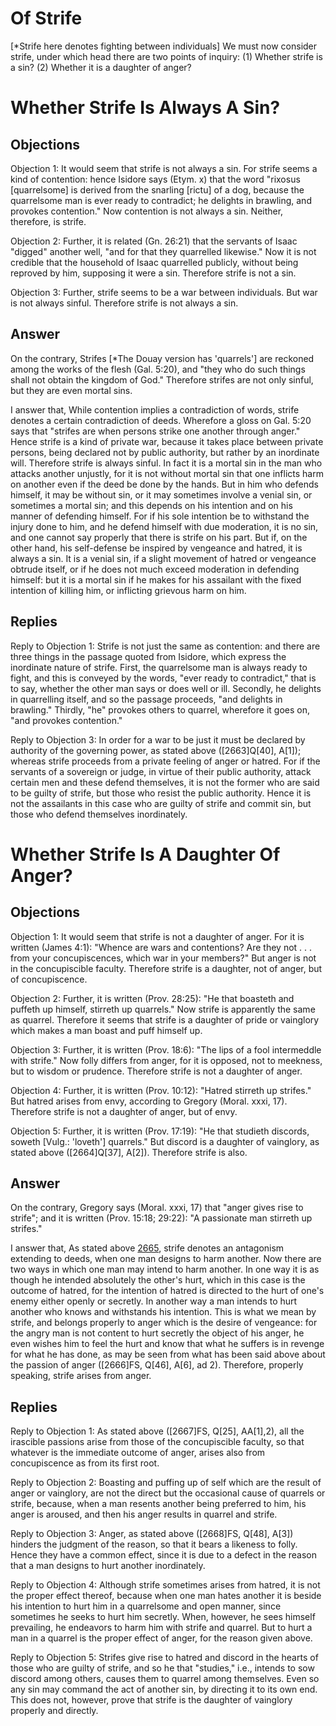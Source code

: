 # Of Strife

[*Strife here denotes fighting between individuals]  We must now consider strife, under which head there are two points of inquiry:
(1) Whether strife is a sin?
(2) Whether it is a daughter of anger?
# Whether Strife Is Always A Sin?

## Objections

Objection 1: It would seem that strife is not always a sin. For strife seems a kind of contention: hence Isidore says (Etym. x) that the word "rixosus [quarrelsome] is derived from the snarling [rictu] of a dog, because the quarrelsome man is ever ready to contradict; he delights in brawling, and provokes contention." Now contention is not always a sin. Neither, therefore, is strife.

Objection 2: Further, it is related (Gn. 26:21) that the servants of Isaac "digged" another well, "and for that they quarrelled likewise." Now it is not credible that the household of Isaac quarrelled publicly, without being reproved by him, supposing it were a sin. Therefore strife is not a sin.

Objection 3: Further, strife seems to be a war between individuals. But war is not always sinful. Therefore strife is not always a sin.

## Answer

On the contrary, Strifes [*The Douay version has 'quarrels'] are reckoned among the works of the flesh (Gal. 5:20), and "they who do such things shall not obtain the kingdom of God." Therefore strifes are not only sinful, but they are even mortal sins.

I answer that, While contention implies a contradiction of words, strife denotes a certain contradiction of deeds. Wherefore a gloss on Gal. 5:20 says that "strifes are when persons strike one another through anger." Hence strife is a kind of private war, because it takes place between private persons, being declared not by public authority, but rather by an inordinate will. Therefore strife is always sinful. In fact it is a mortal sin in the man who attacks another unjustly, for it is not without mortal sin that one inflicts harm on another even if the deed be done by the hands. But in him who defends himself, it may be without sin, or it may sometimes involve a venial sin, or sometimes a mortal sin; and this depends on his intention and on his manner of defending himself. For if his sole intention be to withstand the injury done to him, and he defend himself with due moderation, it is no sin, and one cannot say properly that there is strife on his part. But if, on the other hand, his self-defense be inspired by vengeance and hatred, it is always a sin. It is a venial sin, if a slight movement of hatred or vengeance obtrude itself, or if he does not much exceed moderation in defending himself: but it is a mortal sin if he makes for his assailant with the fixed intention of killing him, or inflicting grievous harm on him.

## Replies

Reply to Objection 1: Strife is not just the same as contention: and there are three things in the passage quoted from Isidore, which express the inordinate nature of strife. First, the quarrelsome man is always ready to fight, and this is conveyed by the words, "ever ready to contradict," that is to say, whether the other man says or does well or ill. Secondly, he delights in quarrelling itself, and so the passage proceeds, "and delights in brawling." Thirdly, "he" provokes others to quarrel, wherefore it goes on, "and provokes contention."

Reply to Objection 3: In order for a war to be just it must be declared by authority of the governing power, as stated above ([2663]Q[40], A[1]); whereas strife proceeds from a private feeling of anger or hatred. For if the servants of a sovereign or judge, in virtue of their public authority, attack certain men and these defend themselves, it is not the former who are said to be guilty of strife, but those who resist the public authority. Hence it is not the assailants in this case who are guilty of strife and commit sin, but those who defend themselves inordinately.
# Whether Strife Is A Daughter Of Anger?

## Objections

Objection 1: It would seem that strife is not a daughter of anger. For it is written (James 4:1): "Whence are wars and contentions? Are they not . . . from your concupiscences, which war in your members?" But anger is not in the concupiscible faculty. Therefore strife is a daughter, not of anger, but of concupiscence.

Objection 2: Further, it is written (Prov. 28:25): "He that boasteth and puffeth up himself, stirreth up quarrels." Now strife is apparently the same as quarrel. Therefore it seems that strife is a daughter of pride or vainglory which makes a man boast and puff himself up.

Objection 3: Further, it is written (Prov. 18:6): "The lips of a fool intermeddle with strife." Now folly differs from anger, for it is opposed, not to meekness, but to wisdom or prudence. Therefore strife is not a daughter of anger.

Objection 4: Further, it is written (Prov. 10:12): "Hatred stirreth up strifes." But hatred arises from envy, according to Gregory (Moral. xxxi, 17). Therefore strife is not a daughter of anger, but of envy.

Objection 5: Further, it is written (Prov. 17:19): "He that studieth discords, soweth [Vulg.: 'loveth'] quarrels." But discord is a daughter of vainglory, as stated above ([2664]Q[37], A[2]). Therefore strife is also.

## Answer

On the contrary, Gregory says (Moral. xxxi, 17) that "anger gives rise to strife"; and it is written (Prov. 15:18; 29:22): "A passionate man stirreth up strifes."

I answer that, As stated above [2665](A[1]), strife denotes an antagonism extending to deeds, when one man designs to harm another. Now there are two ways in which one man may intend to harm another. In one way it is as though he intended absolutely the other's hurt, which in this case is the outcome of hatred, for the intention of hatred is directed to the hurt of one's enemy either openly or secretly. In another way a man intends to hurt another who knows and withstands his intention. This is what we mean by strife, and belongs properly to anger which is the desire of vengeance: for the angry man is not content to hurt secretly the object of his anger, he even wishes him to feel the hurt and know that what he suffers is in revenge for what he has done, as may be seen from what has been said above about the passion of anger ([2666]FS, Q[46], A[6], ad 2). Therefore, properly speaking, strife arises from anger.

## Replies

Reply to Objection 1: As stated above ([2667]FS, Q[25], AA[1],2), all the irascible passions arise from those of the concupiscible faculty, so that whatever is the immediate outcome of anger, arises also from concupiscence as from its first root.

Reply to Objection 2: Boasting and puffing up of self which are the result of anger or vainglory, are not the direct but the occasional cause of quarrels or strife, because, when a man resents another being preferred to him, his anger is aroused, and then his anger results in quarrel and strife.

Reply to Objection 3: Anger, as stated above ([2668]FS, Q[48], A[3]) hinders the judgment of the reason, so that it bears a likeness to folly. Hence they have a common effect, since it is due to a defect in the reason that a man designs to hurt another inordinately.

Reply to Objection 4: Although strife sometimes arises from hatred, it is not the proper effect thereof, because when one man hates another it is beside his intention to hurt him in a quarrelsome and open manner, since sometimes he seeks to hurt him secretly. When, however, he sees himself prevailing, he endeavors to harm him with strife and quarrel. But to hurt a man in a quarrel is the proper effect of anger, for the reason given above.

Reply to Objection 5: Strifes give rise to hatred and discord in the hearts of those who are guilty of strife, and so he that "studies," i.e., intends to sow discord among others, causes them to quarrel among themselves. Even so any sin may command the act of another sin, by directing it to its own end. This does not, however, prove that strife is the daughter of vainglory properly and directly.
